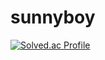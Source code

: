 # sunnyboy
[![Solved.ac Profile](http://mazassumnida.wtf/api/v2/generate_badge?boj=sunnyboy37)](https://solved.ac/sunnyboy37/)
